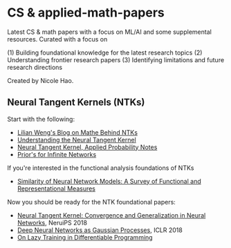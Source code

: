 # CS & applied-math-papers
Latest CS & math papers with a focus on ML/AI and some supplemental resources. Curated with a focus on 

(1) Building foundational knowledge for the latest research topics
(2) Understanding frontier research papers
(3) Identifying limitations and future research directions

Created by Nicole Hao.

## Neural Tangent Kernels (NTKs)

Start with the following:

- [Lilian Weng's Blog on Mathe Behind NTKs](https://lilianweng.github.io/posts/2022-09-08-ntk/)
- [Understanding the Neural Tangent Kernel](https://www.eigentales.com/NTK/)
- [Neural Tangent Kernel, Applied Probability Notes](https://appliedprobability.blog/2021/03/10/neural-tangent-kernel/)
- [Prior's for Infinite Networks](https://link.springer.com/chapter/10.1007/978-1-4612-0745-0_2)

If you're interested in the functional analysis foundations of NTKs
- [Similarity of Neural Network Models: A Survey of Functional and Representational Measures](https://arxiv.org/pdf/2305.06329)

Now you should be ready for the NTK foundational papers:
- [Neural Tangent Kernel: Convergence and Generalization in Neural Networks](https://arxiv.org/abs/1806.07572), NeruiPS 2018
- [Deep Neural Networks as Gaussian Processes](https://arxiv.org/abs/1711.00165), ICLR 2018
- [On Lazy Training in Differentiable Programming](https://arxiv.org/abs/1812.07956)